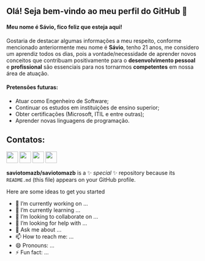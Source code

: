 ## Olá! Seja bem-vindo ao meu perfil do GitHub 👋

#### Meu nome é Sávio, fico feliz que esteja aqui!

Gostaria de destacar algumas informações a meu respeito, conforme mencionado anteriormente meu nome é **Sávio**, tenho 21 anos, me considero um aprendiz todos os dias, pois a vontade/necessidade de aprender novos conceitos que contribuam positivamente para o **desenvolvimento pessoal** e **profissional** são essenciais para nos tornarmos **competentes** em nossa área de atuação.

#### Pretensões futuras:
- Atuar como Engenheiro de Software;
- Continuar os estudos em instituições de ensino superior;
- Obter certificações (Microsoft, ITIL e entre outras);
- Aprender novas linguagens de programação.

## Contatos:

<div>
<a href="https://instagram.com/saviotomazb" target="_blank"><img src="https://cdn-icons-png.flaticon.com/512/174/174855.png" target="_blank" width="30px" height="30px"></a>
<a href="https://twitter.com/saviotomazb" target="_blank"><img src="https://www.iconpacks.net/icons/2/free-twitter-logo-icon-2429-thumb.png" target="_blank" width="30px" height="30px"></a>
<a href = "mailto:saviotomaz_@hotmail.com"><img src="https://portal.ifba.edu.br/barreiras/imagens-campus-barreiras/icon-email.png/@@images/2272be23-02eb-43ca-9fad-f6fa02970ba3.png" target="_blank" width="30px" height="30px"></a>
<a href="https://www.linkedin.com/in/saviotomaz" target="_blank"><img src="https://cdn-icons-png.flaticon.com/512/174/174857.png" target="_blank" width="30px" height="30px"></a>   
</div>

**saviotomazb/saviotomazb** is a ✨ _special_ ✨ repository because its `README.md` (this file) appears on your GitHub profile.

Here are some ideas to get you started

- 🔭 I’m currently working on ...
- 🌱 I’m currently learning ...
- 👯 I’m looking to collaborate on ...
- 🤔 I’m looking for help with ...
- 💬 Ask me about ...
- 📫 How to reach me: ...
- 😄 Pronouns: ...
- ⚡ Fun fact: ...

